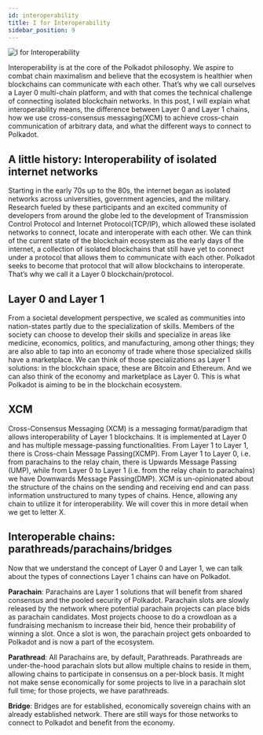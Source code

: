 ```yaml
---
id: interoperability
title: I for Interoperability
sidebar_position: 9
---
```


![I for Interoperability](assets/I.png)

Interoperability is at the core of the Polkadot philosophy. We aspire to combat chain maximalism and believe that the ecosystem is healthier when blockchains can communicate with each other. That’s why we call ourselves a Layer 0 multi-chain platform, and with that comes the technical challenge of connecting isolated blockchain networks. In this post, I will explain what interoperability means, the difference between Layer 0 and Layer 1 chains, how we use cross-consensus messaging(XCM) to achieve cross-chain communication of arbitrary data, and what the different ways to connect to Polkadot.

## A little history: Interoperability of isolated internet networks

Starting in the early 70s up to the 80s, the internet began as isolated networks across universities, government agencies, and the military. Research fueled by these participants and an excited community of developers from around the globe led to the development of Transmission Control Protocol and Internet Protocol(TCP/IP), which allowed these isolated networks to connect, locate and interoperate with each other.
We can think of the current state of the blockchain ecosystem as the early days of the internet, a collection of isolated blockchains that still have yet to connect under a protocol that allows them to communicate with each other. Polkadot seeks to become that protocol that will allow blockchains to interoperate. That’s why we call it a Layer 0 blockchain/protocol.

## Layer 0 and Layer 1

From a societal development perspective, we scaled as communities into nation-states partly due to the specialization of skills. Members of the society can choose to develop their skills and specialize in areas like medicine, economics, politics, and manufacturing, among other things; they are also able to tap into an economy of trade where those specialized skills have a marketplace. We can think of those specializations as Layer 1 solutions: in the blockchain space, these are Bitcoin and Ethereum. And we can also think of the economy and marketplace as Layer 0. This is what Polkadot is aiming to be in the blockchain ecosystem. 

## XCM

Cross-Consensus Messaging (XCM) is a messaging format/paradigm that allows interoperability of Layer 1 blockchains. It is implemented at Layer 0 and has multiple message-passing functionalities. From Layer 1 to Layer 1, there is Cross-chain Message Passing(XCMP). From Layer 1 to Layer 0, i.e. from parachains to the relay chain, there is Upwards Message Passing (UMP), while from Layer 0 to Layer 1 (i.e. from the relay chain to parachains) we have Downwards Message Passing(DMP). XCM is un-opinionated about the structure of the chains on the sending and receiving end and can pass information unstructured to many types of chains. Hence, allowing any chain to utilize it for interoperability. We will cover this in more detail when we get to letter X.

## Interoperable chains: parathreads/parachains/bridges

Now that we understand the concept of Layer 0 and Layer 1, we can talk about the types of connections Layer 1 chains can have on Polkadot. 

**Parachain**: Parachains are Layer 1 solutions that will benefit from shared consensus and the pooled security of Polkadot. Parachain slots are slowly released by the network where potential parachain projects can place bids as parachain candidates. Most projects choose to do a crowdloan as a fundraising mechanism to increase their bid, hence their probability of winning a slot. Once a slot is won, the parachain project gets onboarded to Polkadot and is now a part of the ecosystem.

**Parathread**: All Parachains are, by default, Parathreads. Parathreads are under-the-hood parachain slots but allow multiple chains to reside in them, allowing chains to participate in consensus on a per-block basis. It might not make sense economically for some projects to live in a parachain slot full time; for those projects, we have parathreads. 

**Bridge**: Bridges are for established, economically sovereign chains with an already established network. There are still ways for those networks to connect to Polkadot and benefit from the economy. 